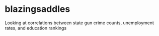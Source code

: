 blazingsaddles
==============

Looking at correlations between state gun crime counts, unemployment rates, and education rankings
